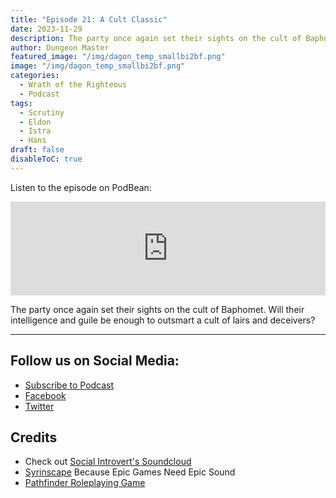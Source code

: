 ```yaml
---
title: "Episode 21: A Cult Classic"
date: 2023-11-29
description: The party once again set their sights on the cult of Baphomet. Will their intelligence and guile be enough to outsmart a cult of lairs and deceivers?  
author: Dungeon Master
featured_image: "/img/dagon_temp_smallbi2bf.png"
image: "/img/dagon_temp_smallbi2bf.png"
categories:
  - Wrath of the Righteous
  - Podcast
tags:
  - Scrutiny
  - Eldon
  - Istra
  - Hans
draft: false
disableToC: true
---
```


Listen to the episode on PodBean:
<iframe title="Episode 21: A Cult Classic" allowtransparency="true" height="150" width="100%" style="border: none; min-width: min(100%, 430px);height:150px;" scrolling="no" data-name="pb-iframe-player" src="https://www.podbean.com/player-v2/?from=embed&i=ctfw2-15104ec-pb&share=1&download=1&fonts=Arial&skin=1&font-color=auto&rtl=0&logo_link=episode_page&btn-skin=7&size=150" loading="lazy"></iframe>

The party once again set their sights on the cult of Baphomet. Will their intelligence and guile be enough to outsmart a cult of lairs and deceivers?  

--------------------------
## Follow us on Social Media: 
- [Subscribe to Podcast](https://feed.podbean.com/dragonsnotincluded/feed.xml)
- [Facebook](https://www.facebook.com/Dragons-Not-Included-Podcast-103097024812637)
- [Twitter](https://twitter.com/PodcastDragons)

## Credits
- Check out [Social Introvert's Soundcloud]
- [Syrinscape] Because Epic Games Need Epic Sound
- [Pathfinder Roleplaying Game]

[Social Introvert's Soundcloud]: https://soundcloud.com/user-520878457
[Syrinscape]: https://syrinscape.com/attributions/?id=527&id=137&id=131&id=1087&id=118&id=140&id=17
[Pathfinder Roleplaying Game]: https://paizo.com/pathfinder
